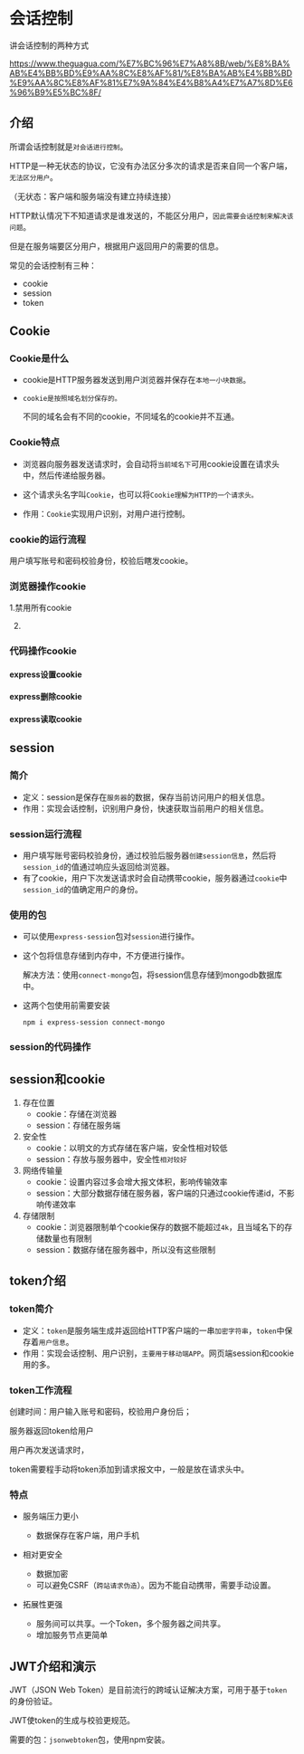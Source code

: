 # 会话控制

讲会话控制的两种方式

https://www.theguagua.com/%E7%BC%96%E7%A8%8B/web/%E8%BA%AB%E4%BB%BD%E9%AA%8C%E8%AF%81/%E8%BA%AB%E4%BB%BD%E9%AA%8C%E8%AF%81%E7%9A%84%E4%B8%A4%E7%A7%8D%E6%96%B9%E5%BC%8F/

## 介绍

所谓会话控制就是`对会话进行控制`。

HTTP是一种无状态的协议，它没有办法区分多次的请求是否来自同一个客户端，`无法区分用户`。

（无状态：客户端和服务端没有建立持续连接）

HTTP默认情况下不知道请求是谁发送的，不能区分用户，`因此需要会话控制来解决该问题`。

但是在服务端要区分用户，根据用户返回用户的需要的信息。

常见的会话控制有三种：

- cookie
- session
- token

## Cookie

### Cookie是什么

- cookie是HTTP服务器发送到用户浏览器并保存在`本地一小块数据`。

- `cookie是按照域名划分保存的。`

  不同的域名会有不同的cookie，不同域名的cookie并不互通。

### Cookie特点

- 浏览器向服务器发送请求时，会自动将`当前域名下`可用cookie设置在请求头中，然后传递给服务器。

- 这个请求头名字叫`Cookie`，也可以将`Cookie理解为HTTP的一个请求头。`

- 作用：`Cookie`实现用户识别，对用户进行控制。

### cookie的运行流程

用户填写账号和密码校验身份，校验后瞎发cookie。

### 浏览器操作cookie

1.禁用所有cookie

2.

### 代码操作cookie

#### express设置cookie

#### express删除cookie

#### express读取cookie

## session

### 简介

- 定义：session是保存在`服务器`的数据，保存当前访问用户的相关信息。
- 作用：实现会话控制，识别用户身份，快速获取当前用户的相关信息。

### session运行流程

- 用户填写账号密码校验身份，通过校验后服务器`创建session信息`，然后将`session_id`的值通过响应头返回给浏览器。
- 有了cookie，用户下次发送请求时会自动携带cookie，服务器通过`cookie`中`session_id`的值确定用户的身份。

### 使用的包

- 可以使用`express-session`包对`session`进行操作。

- 这个包将信息存储到内存中，不方便进行操作。

  解决方法：使用`connect-mongo`包，将session信息存储到mongodb数据库中。

- 这两个包使用前需要安装

  ```shell
  npm i express-session connect-mongo
  ```

### session的代码操作







## session和cookie

1. 存在位置
   - cookie：存储在浏览器
   - session：存储在服务端
2. 安全性
   - cookie：以明文的方式存储在客户端，安全性相对较低
   - session：存放与服务器中，安全性`相对较好`
3. 网络传输量
   - cookie：设置内容过多会增大报文体积，影响传输效率
   - session：大部分数据存储在服务器，客户端的只通过cookie传递id，不影响传递效率
4. 存储限制
   - cookie：浏览器限制单个cookie保存的数据不能超过`4k`，且当域名下的存储数量也有限制
   - session：数据存储在服务器中，所以没有这些限制

## token介绍

### token简介

- 定义：`token`是服务端生成并返回给HTTP客户端的一串`加密字符串`，`token`中保存着`用户信息`。
- 作用：实现会话控制、用户识别，`主要用于移动端APP`。网页端session和cookie用的多。

### token工作流程

创建时间：用户输入账号和密码，校验用户身份后；

服务器返回token给用户

用户再次发送请求时，



token需要程手动将token添加到请求报文中，一般是放在请求头中。

### 特点

- 服务端压力更小

  - 数据保存在客户端，用户手机

- 相对更安全

  - 数据加密
  - 可以避免CSRF（`跨站请求伪造`）。因为不能自动携带，需要手动设置。

- 拓展性更强

  - 服务间可以共享。一个Token，多个服务器之间共享。
  - 增加服务节点更简单

  

## JWT介绍和演示

JWT（JSON Web Token）是目前流行的跨域认证解决方案，可用于基于`token`的身份验证。

JWT使token的生成与校验更规范。

需要的包：`jsonwebtoken`包，使用npm安装。







